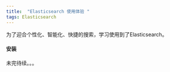 ```yaml
---
title:  "Elasticsearch 使用体验 "
tags: Elasticsearch 
---
```


为了迎合个性化、智能化、快捷的搜索，学习使用到了Elasticsearch。
<!--more-->
#### 安装
未完待续。。。
